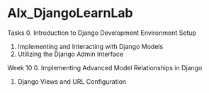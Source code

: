 # Alx_DjangoLearnLab

Tasks
0. Introduction to Django Development Environment Setup
1. Implementing and Interacting with Django Models
2. Utilizing the Django Admin Interface

Week 10 
0. Implementing Advanced Model Relationships in Django
1. Django Views and URL Configuration